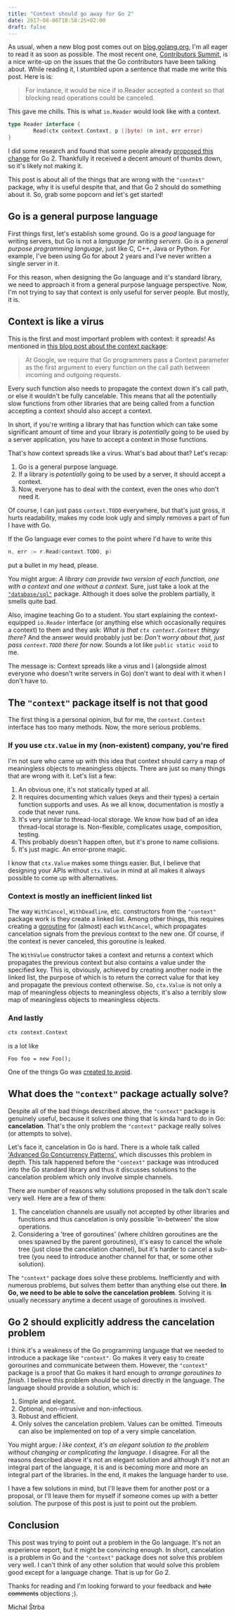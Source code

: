 ```yaml
---
title: "Context should go away for Go 2"
date: 2017-08-06T18:58:25+02:00
draft: false
---
```


As usual, when a new blog post comes out on [blog.golang.org](https://blog.golang.org/), I'm all
eager to read it as soon as possible. The most recent one, [Contributors
Summit](https://blog.golang.org/contributors-summit), is a nice write-up on the issues that the Go
contributors have been talking about. While reading it, I stumbled upon a sentence that made me
write this post. Here is is:

> For instance, it would be nice if io.Reader accepted a context so that blocking read operations
> could be canceled. 

This gave me chills. This is what `io.Reader` would look like with a context.

```go
type Reader interface {
        Read(ctx context.Context, p []byte) (n int, err error)
}
```

I did some research and found that some people already [proposed this
change](https://github.com/golang/go/issues/20280) for Go 2. Thankfully it received a decent amount
of thumbs down, so it's likely not making it.

This post is about all of the things that are wrong with the `"context"` package, why it is useful
 despite that, and that Go 2 should do something about it. So, grab some popcorn and let's get
 started!

## Go is a general purpose language

First things first, let's establish some ground. Go is a *good* language for writing servers, but Go
is not a *language for writing servers*. Go is a *general purpose programming language*, just like
C, C++, Java or Python. For example, I've been using Go for about 2 years and I've never written a
single server in it.

For this reason, when designing the Go language and it's standard library, we need to approach it
from a general purpose language perspective. Now, I'm not trying to say that context is only useful
for server people. But mostly, it is.

## Context is like a virus

This is the first and most important problem with context: it spreads! As mentioned in [this blog
post about the context package](https://blog.golang.org/context):

> At Google, we require that Go programmers pass a Context parameter as the first argument to every
> function on the call path between incoming and outgoing requests.

Every such function also needs to propagate the context down it's call path, or else it wouldn't be
fully cancelable. This means that all the potentially slow functions from other libraries that are
being called from a function accepting a context should also accept a context.

In short, if you're writing a library that has function which can take some significant amount of
time and your library is *potentially* going to be used by a server application, you have to accept
a context in those functions.

That's how context spreads like a virus. What's bad about that? Let's recap:

1. Go is a general purpose language.
2. If a library is *potentially* going to be used by a server, it should accept a context.
3. Now, everyone has to deal with the context, even the ones who don't need it.

Of course, I can just pass `context.TODO` everywhere, but that's just gross, it hurts readability,
makes my code look ugly and simply removes a part of fun I have with Go.

If the Go language ever comes to the point where I'd have to write this

```go
n, err := r.Read(context.TODO, p)
```

put a bullet in my head, please.

You might argue: *A library can provide two version of each function, one with a context and one
without a context.* Sure, just take a look at the
[`"database/sql"`](https://golang.org/pkg/database/sql/) package. Although it does solve the problem
partially, it smells quite bad.

Also, imagine teaching Go to a student. You start explaining the context-equipped `io.Reader`
interface (or anything else which occasionally requires a context) to them and they ask: *What is
that `ctx context.Context` thingy there?* And the answer would probably just be: *Don't worry about
that, just pass `context.TODO` there for now.* Sounds a lot like `public static void` to me.

The message is: Context spreads like a virus and I (alongside almost everyone who doesn't write
servers in Go) don't want to deal with it when I don't have to.

## The `"context"` package itself is not that good

The first thing is a personal opinion, but for me, the `context.Context` interface has too many
methods. Now, the more serious problems.

### If you use `ctx.Value` in my (non-existent) company, you're fired

I'm not sure who came up with this idea that context should carry a map of meaningless objects to
meaningless objects. There are just so many things that are wrong with it. Let's list a few:

1. An obvious one, it's not statically typed at all.
2. It requires documenting which values (keys and their types) a certain function supports and uses.
   As we all know, documentation is mostly a code that never runs.
3. It's very similar to thread-local storage. We know how bad of an idea thread-local storage is.
   Non-flexible, complicates usage, composition, testing.
4. This probably doesn't happen often, but it's prone to name collisions.
5. It's just magic. An error-prone magic.

I know that `ctx.Value` makes some things easier. But, I believe that designing your APIs without
`ctx.Value` in mind at all makes it always possible to come up with alternatives.

### Context is mostly an inefficient linked list

The way `WithCancel`, `WithDeadline`, etc. constructors from the `"context"` package work is they
create a linked list. Among other things, this requires creating a
[goroutine](https://golang.org/src/context/context.go#L261) for (almost) each `WithCancel`, which
propagates cancelation signals from the previous context to the new one. Of course, if the context
is never canceled, this goroutine is leaked.

The `WithValue` constructor takes a context and returns a context which propagates the previous
context but also contains a value under the specified key. This is, obviously, achieved by creating
another node in the linked list, the purpose of which is to return the correct value for that key
and propagate the previous context otherwise. So, `ctx.Value` is not only a map of meaningless
objects to meaningless objects, it's also a terribly slow map of meaningless objects to meaningless
objects.

### And lastly

```go
ctx context.Context
```

is a lot like

```
Foo foo = new Foo();
```

One of the things Go was [created to avoid](https://www.youtube.com/watch?v=rKnDgT73v8s).

## What does the `"context"` package actually solve?

Despite all of the bad things described above, the `"context"` package is genuinely useful, because
it solves one thing that is kinda hard to do in Go: **cancelation**. That's the only problem the
`"context"` package really solves (or attempts to solve).

Let's face it, cancelation in Go is hard. There is a whole talk called ['Advanced Go Concurrency
Patterns'](https://www.youtube.com/watch?v=QDDwwePbDtw), which discusses this problem in depth. This
talk happened before the `"context"` package was introduced into the Go standard library and thus it
discusses solutions to the cancelation problem which only involve simple channels.

There are number of reasons why solutions proposed in the talk don't scale very well. Here are a few
of them:

1. The cancelation channels are usually not accepted by other libraries and functions and thus
   cancelation is only possible 'in-between' the slow operations.
2. Considering a 'tree of goroutines' (where children goroutines are the ones spawned by the parent
   goroutines), it's easy to cancel the whole tree (just close the cancelation channel), but it's
   harder to cancel a sub-tree (you need to introduce another channel for that, or some other
   solution).

The `"context"` package does solve these problems. Inefficiently and with numerous problems, but
solves them better than anything else out there. **In Go, we need to be able to solve the
cancelation problem**. Solving it is usually necessary anytime a decent usage of goroutines is
involved.

## Go 2 should explicitly address the cancelation problem

I think it's a weakness of the Go programming language that we needed to introduce a package like
`"context"`. Go makes it very easy to create gorourines and communicate between them. However, the
`"context"` package is a proof that Go makes it hard enough to *arrange goroutines to finish*. I
believe this problem should be solved directly in the language. The language should provide a
solution, which is:

1. Simple and elegant.
2. Optional, non-intrusive and non-infectious.
3. Robust and efficient.
4. Only solves the cancelation problem. Values can be omitted. Timeouts can also be implemented on
   top of a very simple cancelation.

You might argue: *I like context, it's an elegant solution to the problem without changing or
complicating the language*. I disagree. For all the reasons described above it's not an elegant
solution and although it's not an integral part of the language, it is and is becoming more and more
an integral part of the libraries. In the end, it makes the language harder to use.

I have a few solutions in mind, but I'll leave them for another post or a proposal, or I'll leave
them for myself if someone comes up with a better solution. The purpose of this post is just to
point out the problem.

## Conclusion

This post was trying to point out a problem in the Go language. It's not an experience report, but
it might be convincing enough. In short, cancelation is a problem in Go and the `"context"` package
does not solve this problem very well. I can't think of any other solution that would solve this
problem good except for a language change. That is up for Go 2.

Thanks for reading and I'm looking forward to your feedback and ~~hate comments~~ objections ;).

Michal Štrba
